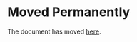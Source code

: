 Moved Permanently
=================

The document has moved
[here](http://www.nouvelobs.com/rue89/rue89-police-justice/20130220.RUE3413/garde-d-enfants-les-vrais-chiffres-d-un-juge-aux-affaires-familiales.html).

